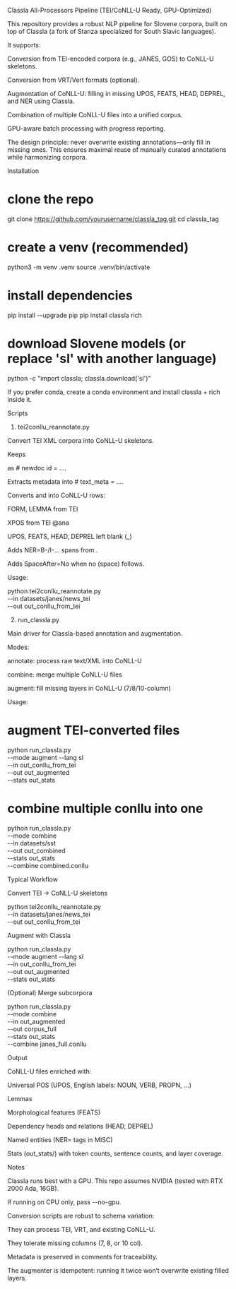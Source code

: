 Classla All-Processors Pipeline (TEI/CoNLL-U Ready, GPU-Optimized)

This repository provides a robust NLP pipeline for Slovene corpora, built on top of Classla
 (a fork of Stanza specialized for South Slavic languages).

It supports:

Conversion from TEI-encoded corpora (e.g., JANES, GOS) to CoNLL-U skeletons.

Conversion from VRT/Vert formats (optional).

Augmentation of CoNLL-U: filling in missing UPOS, FEATS, HEAD, DEPREL, and NER using Classla.

Combination of multiple CoNLL-U files into a unified corpus.

GPU-aware batch processing with progress reporting.

The design principle: never overwrite existing annotations—only fill in missing ones. This ensures maximal reuse of manually curated annotations while harmonizing corpora.

Installation
# clone the repo
git clone https://github.com/yourusername/classla_tag.git
cd classla_tag

# create a venv (recommended)
python3 -m venv .venv
source .venv/bin/activate

# install dependencies
pip install --upgrade pip
pip install classla rich

# download Slovene models (or replace 'sl' with another language)
python -c "import classla; classla.download('sl')"


If you prefer conda, create a conda environment and install classla + rich inside it.

Scripts
1. tei2conllu_reannotate.py

Convert TEI XML corpora into CoNLL-U skeletons.

Keeps <div type="text" xml:id="..."> as # newdoc id = ....

Extracts <fs><f name="..."> metadata into # text_meta = ....

Converts <w> and <pc> into CoNLL-U rows:

FORM, LEMMA from TEI

XPOS from TEI @ana

UPOS, FEATS, HEAD, DEPREL left blank (_)

Adds NER=B-/I-... spans from <name type="per|org|loc|misc">.

Adds SpaceAfter=No when no <c> (space) follows.

Usage:

python tei2conllu_reannotate.py \
  --in datasets/janes/news_tei \
  --out out_conllu_from_tei

2. run_classla.py

Main driver for Classla-based annotation and augmentation.

Modes:

annotate: process raw text/XML into CoNLL-U

combine: merge multiple CoNLL-U files

augment: fill missing layers in CoNLL-U (7/8/10-column)

Usage:

# augment TEI-converted files
python run_classla.py \
  --mode augment --lang sl \
  --in out_conllu_from_tei \
  --out out_augmented \
  --stats out_stats

# combine multiple conllu into one
python run_classla.py \
  --mode combine \
  --in datasets/sst \
  --out out_combined \
  --stats out_stats \
  --combine combined.conllu

Typical Workflow

Convert TEI → CoNLL-U skeletons

python tei2conllu_reannotate.py \
  --in datasets/janes/news_tei \
  --out out_conllu_from_tei


Augment with Classla

python run_classla.py \
  --mode augment --lang sl \
  --in out_conllu_from_tei \
  --out out_augmented \
  --stats out_stats


(Optional) Merge subcorpora

python run_classla.py \
  --mode combine \
  --in out_augmented \
  --out corpus_full \
  --stats out_stats \
  --combine janes_full.conllu

Output

CoNLL-U files enriched with:

Universal POS (UPOS, English labels: NOUN, VERB, PROPN, …)

Lemmas

Morphological features (FEATS)

Dependency heads and relations (HEAD, DEPREL)

Named entities (NER= tags in MISC)

Stats (out_stats/) with token counts, sentence counts, and layer coverage.

Notes

Classla runs best with a GPU. This repo assumes NVIDIA (tested with RTX 2000 Ada, 16GB).

If running on CPU only, pass --no-gpu.

Conversion scripts are robust to schema variation:

They can process TEI, VRT, and existing CoNLL-U.

They tolerate missing columns (7, 8, or 10 col).

Metadata is preserved in comments for traceability.

The augmenter is idempotent: running it twice won’t overwrite existing filled layers.